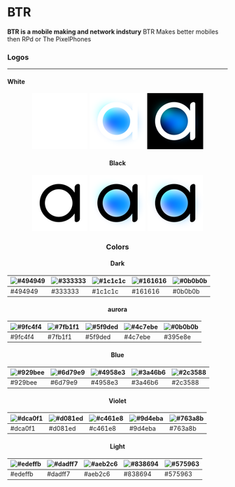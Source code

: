 # BTR
**BTR is a mobile making and network indstury**
BTR Makes better mobiles then RPd or The PixelPhones

### Logos
---
#### White
<div align="center">

  <img src="https://raw.githubusercontent.com/auroraapp/branding/main/logos/Single%20Logo%20-%20White.png" width="128px">
  <img src="https://raw.githubusercontent.com/auroraapp/branding/main/logos/Single%20Logo%20-%20White%20%26%20Ambience.png" width="128px">
  <img src="https://raw.githubusercontent.com/auroraapp/branding/main/logos/Single%20Logo%20-%20White%20%26%20Ambience%20with%20Background.png" width="128px">

#### Black
<div align="center">

  <img src="https://raw.githubusercontent.com/auroraapp/branding/main/logos/Single%20Logo%20-%20Black.png" width="128px">
  <img src="https://raw.githubusercontent.com/auroraapp/branding/main/logos/Single%20Logo%20-%20Black%20%26%20Ambience.png" width="128px">
  <img src="https://raw.githubusercontent.com/auroraapp/branding/main/logos/Single%20Logo%20-%20Black%20%26%20Ambience%20with%20Background.png" width="128px">
  
### Colors
#### Dark
| ![#494949](https://via.placeholder.com/15/494949/000000?text=+) | ![#333333](https://via.placeholder.com/15/333333/000000?text=+) | ![#1c1c1c](https://via.placeholder.com/15/1c1c1c/000000?text=+) | ![#161616](https://via.placeholder.com/15/161616/000000?text=+) | ![#0b0b0b](https://via.placeholder.com/15/0b0b0b/000000?text=+) |
| ----------- | ----------- | ----------- | ----------- | ----------- |
| #494949 | #333333 | #1c1c1c | #161616 | #0b0b0b |

#### aurora
| ![#9fc4f4](https://via.placeholder.com/15/9fc4f4/000000?text=+) | ![#7fb1f1](https://via.placeholder.com/15/7fb1f1/000000?text=+) | ![#5f9ded](https://via.placeholder.com/15/5f9ded/000000?text=+) | ![#4c7ebe](https://via.placeholder.com/15/4c7ebe/000000?text=+) | ![#0b0b0b](https://via.placeholder.com/15/395e8e/000000?text=+) |
| ----------- | ----------- | ----------- | ----------- | ----------- |
| #9fc4f4 | #7fb1f1 | #5f9ded | #4c7ebe | #395e8e |

#### Blue
| ![#929bee](https://via.placeholder.com/15/929bee/000000?text=+) | ![#6d79e9](https://via.placeholder.com/15/6d79e9/000000?text=+) | ![#4958e3](https://via.placeholder.com/15/4958e3/000000?text=+) | ![#3a46b6](https://via.placeholder.com/15/3a46b6/000000?text=+) | ![#2c3588](https://via.placeholder.com/15/2c3588/000000?text=+) |
| ----------- | ----------- | ----------- | ----------- | ----------- |
| #929bee | #6d79e9 | #4958e3 | #3a46b6 | #2c3588 |

#### Violet
| ![#dca0f1](https://via.placeholder.com/15/dca0f1/000000?text=+) | ![#d081ed](https://via.placeholder.com/15/d081ed/000000?text=+) | ![#c461e8](https://via.placeholder.com/15/c461e8/000000?text=+) | ![#9d4eba](https://via.placeholder.com/15/9d4eba/000000?text=+) | ![#763a8b](https://via.placeholder.com/15/763a8b/000000?text=+) |
| ----------- | ----------- | ----------- | ----------- | ----------- |
| #dca0f1 | #d081ed | #c461e8 | #9d4eba | #763a8b |

#### Light
| ![#edeffb](https://via.placeholder.com/15/EDEFFB/000000?text=+) | ![#dadff7](https://via.placeholder.com/15/dadff7/000000?text=+) | ![#aeb2c6](https://via.placeholder.com/15/aeb2c6/000000?text=+) | ![#838694](https://via.placeholder.com/15/838694/000000?text=+) | ![#575963](https://via.placeholder.com/15/575963/000000?text=+) |
| ----------- | ----------- | ----------- | ----------- | ----------- |
| #edeffb | #dadff7 | #aeb2c6 | #838694 | #575963 |
